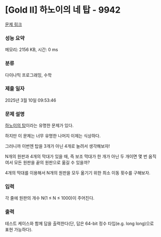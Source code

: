 # [Gold II] 하노이의 네 탑 - 9942 

[문제 링크](https://www.acmicpc.net/problem/9942) 

### 성능 요약

메모리: 2156 KB, 시간: 0 ms

### 분류

다이나믹 프로그래밍, 수학

### 제출 일자

2025년 3월 10일 09:53:46

### 문제 설명

<p><a href="/problem/1914">하노이의 탑</a>이라는 유명한 문제가 있다.</p>

<p>하지만 이 문제는 너무 유명한 나머지 이제는 식상하다.</p>

<p>그러니까 이번엔 탑을 3개가 아닌 4개로 늘려서 생각해보자!</p>

<p>N개의 원판과 4개의 막대가 있을 때, 즉 보조 막대가 한 개가 아닌 두 개이면 몇 번 움직여서 모든 원판을 끝의 원판으로 옮길 수 있을까?</p>

<p>4개의 막대를 이용해서 N개의 원판을 모두 옮기기 위한 최소 이동 횟수를 구해보자.</p>

### 입력 

 <p>각 줄에 원판의 개수 N(1 ≤ N ≤ 1000)이 주어진다.</p>

### 출력 

 <p>테스트 케이스와 함께 답을 출력한다(단, 답은 64-bit 정수 타입(e.g. long long)으로 표현 가능하다).</p>

